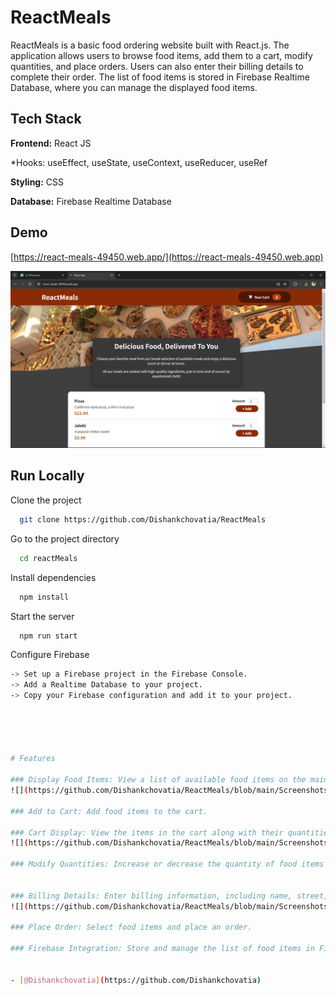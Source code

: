 
# ReactMeals

ReactMeals is a basic food ordering website built with React.js. The application allows users to browse food items, add them to a cart, modify quantities, and place orders. Users can also enter their billing details to complete their order. The list of food items is stored in Firebase Realtime Database, where you can manage the displayed food items.
## Tech Stack

**Frontend:** React JS

  *Hooks: useEffect, useState, useContext, useReducer, useRef

**Styling:** CSS

**Database:** Firebase Realtime Database
  
## Demo

[https://react-meals-49450.web.app/](https://react-meals-49450.web.app)

![](https://github.com/Dishankchovatia/ReactMeals/blob/main/Screenshots/mainscreen.png)
## Run Locally

Clone the project

```bash
  git clone https://github.com/Dishankchovatia/ReactMeals
```

Go to the project directory

```bash
  cd reactMeals
```

Install dependencies

```bash
  npm install
```


Start the server

```bash
  npm run start
```
Configure Firebase

```bash
-> Set up a Firebase project in the Firebase Console.
-> Add a Realtime Database to your project.
-> Copy your Firebase configuration and add it to your project.




  
# Features

### Display Food Items: View a list of available food items on the main screen.
![](https://github.com/Dishankchovatia/ReactMeals/blob/main/Screenshots/mainscreen.png)

### Add to Cart: Add food items to the cart.

### Cart Display: View the items in the cart along with their quantities and total price.
![](https://github.com/Dishankchovatia/ReactMeals/blob/main/Screenshots/cart.png)

### Modify Quantities: Increase or decrease the quantity of food items in the cart


### Billing Details: Enter billing information, including name, street, city, and postal code.
![](https://github.com/Dishankchovatia/ReactMeals/blob/main/Screenshots/order.png)

### Place Order: Select food items and place an order.

### Firebase Integration: Store and manage the list of food items in Firebase Realtime Database.


- [@Dishankchovatia](https://github.com/Dishankchovatia)

  



